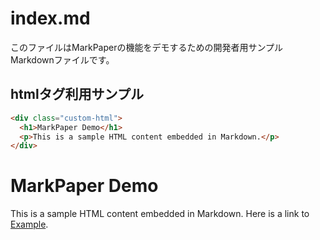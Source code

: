 # index.md
このファイルはMarkPaperの機能をデモするための開発者用サンプルMarkdownファイルです。

## htmlタグ利用サンプル
```html
<div class="custom-html">
  <h1>MarkPaper Demo</h1>
  <p>This is a sample HTML content embedded in Markdown.</p>
</div>
```

<div class="custom-html">
  <h1>MarkPaper Demo</h1>
  <p>This is a sample HTML content embedded in Markdown. Here is a link to <a href="https://tetsuakibaba.jp">Example</a>.</p>
</div>